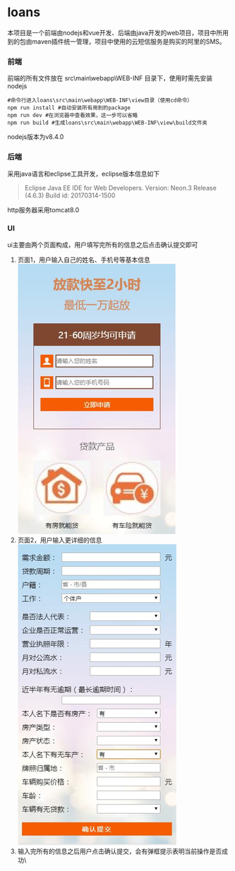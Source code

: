 # loans
本项目是一个前端由nodejs和vue开发、后端由java开发的web项目，项目中所用到的包由maven插件统一管理，项目中使用的云短信服务是购买的阿里的SMS。

### 前端
前端的所有文件放在 src\main\webapp\WEB-INF 目录下，使用时需先安装nodejs
```
#命令行进入loans\src\main\webapp\WEB-INF\view目录（使用cd命令）
npm run install #自动安装所有用到的package
npm run dev #在浏览器中查看效果，这一步可以省略
npm run build #生成loans\src\main\webapp\WEB-INF\view\build文件夹
```

nodejs版本为v8.4.0


### 后端
采用java语言和eclipse工具开发，eclipse版本信息如下
>Eclipse Java EE IDE for Web Developers.
>Version: Neon.3 Release (4.6.3)
>Build id: 20170314-1500

http服务器采用tomcat8.0


### UI
ui主要由两个页面构成，用户填写完所有的信息之后点击确认提交即可
1. 页面1，用户输入自己的姓名、手机号等基本信息\
![image](https://github.com/PowerfulSpider/loans/blob/master/doc/页面1.jpg)
2. 页面2，用户输入更详细的信息\
![image](https://github.com/PowerfulSpider/loans/blob/master/doc/页面2.jpg)
3. 输入完所有的信息之后用户点击确认提交，会有弹框提示表明当前操作是否成功\\
